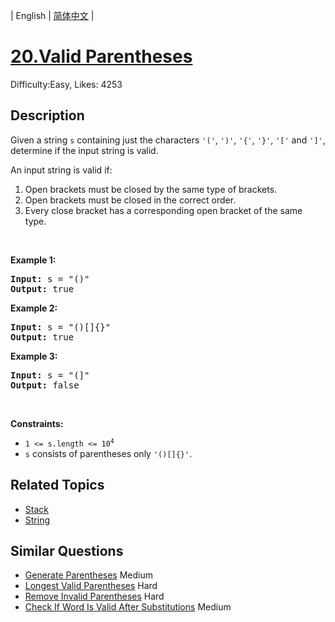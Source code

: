
| English | [简体中文](problem_zh.md) |

# [20.Valid Parentheses](https://leetcode.com/problems/valid-parentheses/)
Difficulty:Easy, Likes: 4253

## Description

<p>Given a string <code>s</code> containing just the characters <code>&#39;(&#39;</code>, <code>&#39;)&#39;</code>, <code>&#39;{&#39;</code>, <code>&#39;}&#39;</code>, <code>&#39;[&#39;</code> and <code>&#39;]&#39;</code>, determine if the input string is valid.</p>

<p>An input string is valid if:</p>

<ol>
	<li>Open brackets must be closed by the same type of brackets.</li>
	<li>Open brackets must be closed in the correct order.</li>
	<li>Every close bracket has a corresponding open bracket of the same type.</li>
</ol>

<p>&nbsp;</p>
<p><strong class="example">Example 1:</strong></p>

<pre>
<strong>Input:</strong> s = &quot;()&quot;
<strong>Output:</strong> true
</pre>

<p><strong class="example">Example 2:</strong></p>

<pre>
<strong>Input:</strong> s = &quot;()[]{}&quot;
<strong>Output:</strong> true
</pre>

<p><strong class="example">Example 3:</strong></p>

<pre>
<strong>Input:</strong> s = &quot;(]&quot;
<strong>Output:</strong> false
</pre>

<p>&nbsp;</p>
<p><strong>Constraints:</strong></p>

<ul>
	<li><code>1 &lt;= s.length &lt;= 10<sup>4</sup></code></li>
	<li><code>s</code> consists of parentheses only <code>&#39;()[]{}&#39;</code>.</li>
</ul>


## Related Topics

- [Stack](https://leetcode.com/tag/stack/)
- [String](https://leetcode.com/tag/string/)

## Similar Questions

- [Generate Parentheses](../generate-parentheses/README_EN.md) Medium 
- [Longest Valid Parentheses](../longest-valid-parentheses/README_EN.md) Hard 
- [Remove Invalid Parentheses](../remove-invalid-parentheses/README_EN.md) Hard 
- [Check If Word Is Valid After Substitutions](../check-if-word-is-valid-after-substitutions/README_EN.md) Medium 

